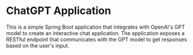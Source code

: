 # ChatGPT Application
This is a simple Spring Boot application that integrates with OpenAI's GPT model to create an interactive chat application. The application exposes a RESTful endpoint that communicates with the GPT model to get responses based on the user's input.

